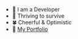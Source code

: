- 🐣 I am a Developer
- 🌻 Thriving to survive
- 🍀 Cheerful & Optimistic
- 🐛 [My Portfolio](shital.netlify.app)


